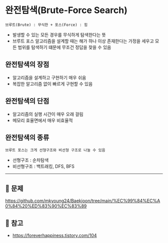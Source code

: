 # 완전탐색(Brute-Force Search)
`브루트(Brute) : 무식한 + 포스(Force) : 힘`
- 발생할 수 있는 모든 경우를 무식하게 탐색한다는 뜻
- 브루트 포스 알고리즘을 설계할 때는 해가 하나 이상 존재한다는 가정을 세우고 모든 범위를 탐색하기 떄문에 무조건 정답을 찾을 수 있음


## 완전탐색의 장점
- 알고리즘을 설계하고 구현하기 매우 쉬움
- 복잡한 알고리즘 없이 빠르게 구현할 수 있음

## 완전탐색의 단점
- 알고리즘의 실행 시간이 매우 오래 걸림
- 메모리 효율면에서 매우 비효율적

## 완전탐색의 종류
`브루트 포스는 크게 선형구조와 비선형 구조로 나눌 수 있음`
- 선형구조 : 순차탐색
- 비선형구조 : 백트래킹, DFS, BFS

***
## :scroll: 문제
<https://github.com/mkyoung24/Baekjoon/tree/main/%EC%99%84%EC%A0%84%20%ED%83%90%EC%83%89>


## :file_folder: 참고
- <https://foreverhappiness.tistory.com/104>
